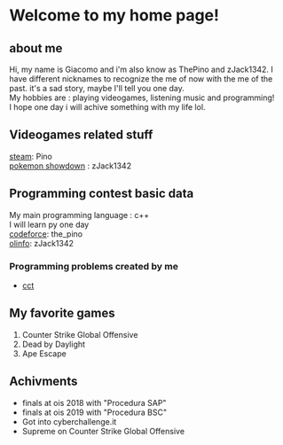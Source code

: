 # Welcome to my home page! 
## about me 
Hi, my name is Giacomo and i'm also know as ThePino and zJack1342. I have different nicknames to recognize the me of now with the me of the past. it's a sad story, maybe I'll tell you one day. <br>
My hobbies are : playing videogames, listening music and programming! <br>
I hope one day i will achive something with my life lol. <br>
## Videogames related stuff
[steam](https://steamcommunity.com/id/zJack1342VIP/): Pino  <br>
[pokemon showdown](https://pokemonshowdown.com/users/zjack1342) : zJack1342 <br>  

## Programming contest basic data
My main programming language : c++ <br>
I will learn py one day <br>
[codeforce](https://codeforces.com/profile/the_pino): the_pino  <br>
[olinfo](https://training.olinfo.it/#/user/zJack1342/profile): zJack1342 <br> 
### Programming problems created by me 
* [cct](https://training.olinfo.it/#/task/cct/statement)  

## My favorite games
1. Counter Strike Global Offensive
2. Dead by Daylight 
3. Ape Escape

## Achivments
* finals at ois 2018 with "Procedura SAP"
* finals at ois 2019 with "Procedura BSC"
* Got into cyberchallenge.it
* Supreme on Counter Strike Global Offensive 
